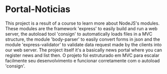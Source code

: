 # Portal-Noticias

This project is a result of a course to learn more about NodeJS's modules. These modules are the framework 'express' to easily build and run a web server, the autoload tool 'consign' to automatically loads files in a MVC structure, the module 'body-parser' to easily convert forms in json and the module 'express-validator' to validate data request made by the clients into our web server. The project itself it's a basically news portal where you can register news and list then. O projeto foi estruturado em MVC para escalar facilmente seu desenvolvimento e funcionar corretamente com o autoload 'consign'.
